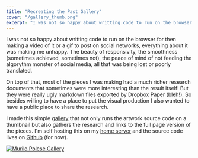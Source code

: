 ```yaml
---
title: "Recreating the Past Gallery"
cover: "/gallery_thumb.png"
excerpt: "I was not so happy about writting code to run on the browser for then making a video of it or a gif to post on social networks, so I made this simple gallery."
---
```


I was not so happy about writting code to run on the browser for then making a video of it or a gif to post on social networks, everything about it was making me unhappy. The beauty of responsivity, the smoothness (sometimes achieved, sometimes not), the peace of mind of not feeding the algorythm monster of social media, all that was being lost or poorly translated.

On top of that, most of the pieces I was making had a much richer research documents that sometimes were more interesting than the result itself! But they were really ugly markdown files exported by Dropbox Paper (bleh!). So besides willing to have a place to put the visual production I also wanted to have a public place to share the research.

I made this simple [gallery](http://gallery.bananabanana.me/) that not only runs the artwork source code on a thumbnail but also gathers the research and links to the full page version of the pieces. I'm self hosting this on my [home server](http://bananabanana.me) and the source code lives on [Github](https://github.com/murilopolese/gallery) (for now).

[![Murilo Polese Gallery](/gallery.png)](https://github.com/murilopolese/gallery)
